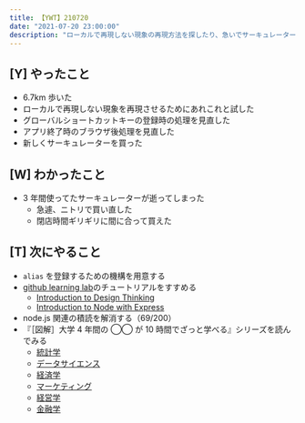 ```yaml
---
title: 【YWT】210720
date: "2021-07-20 23:00:00"
description: "ローカルで再現しない現象の再現方法を探したり、急いでサーキュレーターを買ったりした"
---
```


## [Y] やったこと

- 6.7km 歩いた
- ローカルで再現しない現象を再現させるためにあれこれと試した
- グローバルショートカットキーの登録時の処理を見直した
- アプリ終了時のブラウザ後処理を見直した
- 新しくサーキュレーターを買った

## [W] わかったこと

- 3 年間使ってたサーキュレーターが逝ってしまった
  - 急遽、ニトリで買い直した
  - 閉店時間ギリギリに間に合って買えた

## [T] 次にやること

- `alias` を登録するための機構を用意する
- [github learning lab](https://lab.github.com/githubtraining)のチュートリアルをすすめる
  - [Introduction to Design Thinking](https://lab.github.com/githubtraining/introduction-to-design-thinking)
  - [Introduction to Node with Express](https://lab.github.com/everydeveloper/introduction-to-node-with-express)
- node.js 関連の積読を解消する（69/200）
- 『［図解］大学 4 年間の ◯◯ が 10 時間でざっと学べる』シリーズを読んでみる
  - [統計学](https://www.amazon.co.jp/dp/B07PXB4NN9)
  - [データサイエンス](https://www.amazon.co.jp/dp/B07XNW3TQM)
  - [経済学](https://www.amazon.co.jp/dp/B01KNLFHH6)
  - [マーケティング](https://www.amazon.co.jp/dp/B07BNC2SV3)
  - [経営学](https://www.amazon.co.jp/dp/B071SKDF3L)
  - [金融学](https://www.amazon.co.jp/dp/B07BB6Z7FW)

<!-- https://twitter.com/camomile_cafe/status/1417493225271701507?s=20 -->
